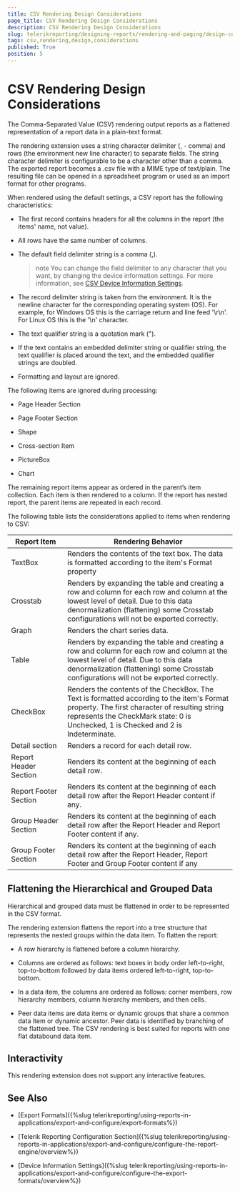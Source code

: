 ```yaml
---
title: CSV Rendering Design Considerations
page_title: CSV Rendering Design Considerations 
description: CSV Rendering Design Considerations
slug: telerikreporting/designing-reports/rendering-and-paging/design-considerations-for-report-rendering/csv-rendering-design-considerations
tags: csv,rendering,design,considerations
published: True
position: 5
---
```

<style>
table th:first-of-type {
    width: 25%;
}
table th:nth-of-type(2) {
    width: 75%;
}
</style>

# CSV Rendering Design Considerations

The Comma-Separated Value (CSV) rendering output reports as a flattened representation of a report data in a plain-text format. 

The rendering extension uses a string character delimiter (, - comma) and rows (the environment new line character) to separate fields. The string character delimiter is configurable to be a character other than a comma. The exported report becomes a .csv file with a MIME type of text/plain. The resulting file can be opened in a spreadsheet program or used as an import format for other programs. 

When rendered using the default settings, a CSV report has the following characteristics:

* The first record contains headers for all the columns in the report (the items' name, not value).

* All rows have the same number of columns.

* The default field delimiter string is a comma (,).

   >note You can change the field delimiter to any character that you want, by changing the device information settings. For more information, see [CSV Device Information Settings](../../../using-reports-in-applications/export-and-configure/configure-the-export-formats/csv-device-information-settings). 

* The record delimiter string is taken from the environment. It is the newline character for the corresponding operating
  system (OS). For example, for Windows OS this is the carriage return and line feed '\r\n'.
  For Linux OS this is the '\n' character.

* The text qualifier string is a quotation mark (").

* If the text contains an embedded delimiter string or qualifier string, the text qualifier is placed around the text,
 and the embedded qualifier strings are doubled.

* Formatting and layout are ignored.  


The following items are ignored during processing:

* Page Header Section

* Page Footer Section

* Shape

* Cross-section Item

* PictureBox

* Chart

The remaining report items appear as ordered in the parent’s item collection. Each item is then rendered to a column. If the report has nested report, the parent items are repeated in each record. 

The following table lists the considerations applied to items when rendering to CSV:


|  __Report Item__  |  __Rendering Behavior__  |
| ------ | ------ |
|TextBox|Renders the contents of the text box. The data is formatted according to the item's Format property|
|Crosstab|Renders by expanding the table and creating a row and column for each row and column at the lowest level of detail. Due to this data denormalization (flattening) some Crosstab configurations will not be exported correctly.|
|Graph|Renders the chart series data.|
|Table|Renders by expanding the table and creating a row and column for each row and column at the lowest level of detail. Due to this data denormalization (flattening) some Crosstab configurations will not be exported correctly.|
|CheckBox|Renders the contents of the CheckBox. The Text is formatted according to the item's Format property. The first character of resulting string represents the CheckMark state: 0 is Unchecked, 1 is Checked and 2 is Indeterminate.|
|Detail section|Renders a record for each detail row.|
|Report Header Section|Renders its content at the beginning of each detail row.|
|Report Footer Section|Renders its content at the beginning of each detail row after the Report Header content if any.|
|Group Header Section|Renders its content at the beginning of each detail row after the Report Header and Report Footer content if any.|
|Group Footer Section|Renders its content at the beginning of each detail row after the Report Header, Report Footer and Group Footer content if  any|


## Flattening the Hierarchical and Grouped Data

Hierarchical and grouped data must be flattened in order to be represented in the CSV format. 

The rendering extension flattens the report into a tree structure that represents the nested groups within the data item. To flatten the report: 

* A row hierarchy is flattened before a column hierarchy.

* Columns are ordered as follows: text boxes in body order left-to-right, top-to-bottom followed by data items ordered left-to-right, top-to-bottom. 

* In a data item, the columns are ordered as follows: corner members, row hierarchy members, column hierarchy members, and then cells. 

* Peer data items are data items or dynamic groups that share a common data item or dynamic ancestor. Peer data is identified by branching of the flattened tree. The CSV rendering is best suited for reports with one flat databound data item.
				

## Interactivity

This rendering extension does not support any interactive features.

## See Also

 * [Export Formats]({%slug telerikreporting/using-reports-in-applications/export-and-configure/export-formats%})

 * [Telerik Reporting Configuration Section]({%slug telerikreporting/using-reports-in-applications/export-and-configure/configure-the-report-engine/overview%})

 * [Device Information Settings]({%slug telerikreporting/using-reports-in-applications/export-and-configure/configure-the-export-formats/overview%})
